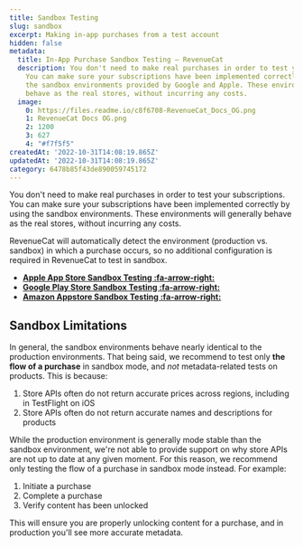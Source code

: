 ```yaml
---
title: Sandbox Testing
slug: sandbox
excerpt: Making in-app purchases from a test account
hidden: false
metadata:
  title: In-App Purchase Sandbox Testing – RevenueCat
  description: You don't need to make real purchases in order to test your subscriptions.
    You can make sure your subscriptions have been implemented correctly by using
    the sandbox environments provided by Google and Apple. These environments will
    behave as the real stores, without incurring any costs.
  image:
    0: https://files.readme.io/c8f6708-RevenueCat_Docs_OG.png
    1: RevenueCat Docs OG.png
    2: 1200
    3: 627
    4: "#f7f5f5"
createdAt: '2022-10-31T14:08:19.865Z'
updatedAt: '2022-10-31T14:08:19.865Z'
category: 6478b85f43de890059745172
---
```

You don't need to make real purchases in order to test your subscriptions. You can make sure your subscriptions have been implemented correctly by using the sandbox environments. These environments will generally behave as the real stores, without incurring any costs.

RevenueCat will automatically detect the environment (production vs. sandbox) in which a purchase occurs, so no additional configuration is required in RevenueCat to test in sandbox.

- **[Apple App Store Sandbox Testing :fa-arrow-right:](doc:apple-app-store)**
- **[Google Play Store Sandbox Testing :fa-arrow-right:](doc:google-play-store)**
- **[Amazon Appstore Sandbox Testing :fa-arrow-right:](doc:amazon-store-sandbox-testing)**

## Sandbox Limitations

In general, the sandbox environments behave nearly identical to the production environments. That being said, we recommend to test only **the flow of a purchase** in sandbox mode, and _not_ metadata-related tests on products. This is because:

1. Store APIs often do not return accurate prices across regions, including in TestFlight on iOS
2. Store APIs often do not return accurate names and descriptions for products

While the production environment is generally mode stable than the sandbox environment, we're not able to provide support on why store APIs are not up to date at any given moment. For this reason, we recommend only testing the flow of a purchase in sandbox mode instead. For example:

1. Initiate a purchase
2. Complete a purchase
3. Verify content has been unlocked

This will ensure you are properly unlocking content for a purchase, and in production you'll see more accurate metadata.